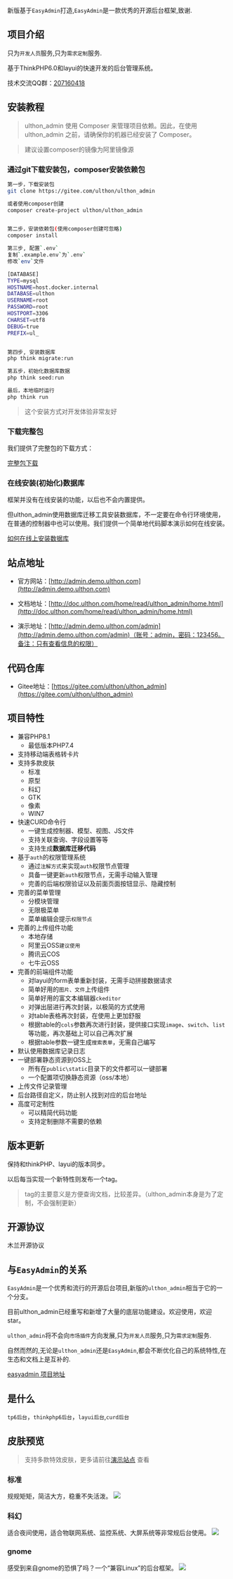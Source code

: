 

新版基于`EasyAdmin`打造,`EasyAdmin`是一款优秀的开源后台框架,致谢.

## 项目介绍

只为`开发人员`服务,只为`需求定制`服务.

基于ThinkPHP6.0和layui的快速开发的后台管理系统。

技术交流QQ群：[207160418](https://jq.qq.com/?_wv=1027&k=TULvsosz) 

## 安装教程

>ulthon_admin 使用 Composer 来管理项目依赖。因此，在使用 ulthon_admin 之前，请确保你的机器已经安装了 Composer。

> 建议设置composer的镜像为阿里镜像源

### 通过git下载安装包，composer安装依赖包

```bash
第一步，下载安装包
git clone https://gitee.com/ulthon/ulthon_admin

或者使用composer创建
composer create-project ulthon/ulthon_admin


第二步，安装依赖包(使用composer创建可忽略)
composer install

第三步, 配置`.env`
复制`.example.env`为`.env`
修改`env`文件

[DATABASE]
TYPE=mysql
HOSTNAME=host.docker.internal
DATABASE=ulthon
USERNAME=root
PASSWORD=root
HOSTPORT=3306
CHARSET=utf8
DEBUG=true
PREFIX=ul_


第四步, 安装数据库
php think migrate:run

第五步，初始化数据库数据
php think seed:run

最后，本地临时运行
php think run

```

> 这个安装方式对开发体验非常友好

### 下载完整包

我们提供了完整包的下载方式：

[完整包下载](http://program.hl7.top/index/Index/program/uid/630d6309b8436.html)

### 在线安装(初始化)数据库

框架并没有在线安装的功能，以后也不会内置提供。

但ulthon_admin使用数据库迁移工具安装数据库，不一定要在命令行环境使用，在普通的控制器中也可以使用。我们提供一个简单地代码脚本演示如何在线安装。

[如何在线上安装数据库](https://doc.ulthon.com/read/augushong/ulthon_admin/online_install.html)


## 站点地址

* 官方网站：[http://admin.demo.ulthon.com](http://admin.demo.ulthon.com)

* 文档地址：[http://doc.ulthon.com/home/read/ulthon_admin/home.html](http://doc.ulthon.com/home/read/ulthon_admin/home.html)

* 演示地址：[http://admin.demo.ulthon.com/admin](http://admin.demo.ulthon.com/admin)（账号：admin，密码：123456。备注：只有查看信息的权限）
 
## 代码仓库

* Gitee地址：[https://gitee.com/ulthon/ulthon_admin](https://gitee.com/ulthon/ulthon_admin)


## 项目特性
* 兼容PHP8.1
    * 最低版本PHP7.4
* 支持移动端表格转卡片
* 支持多款皮肤
    * 标准
    * 原型
    * 科幻
    * GTK
    * 像素
    * WIN7
* 快速CURD命令行
    * 一键生成控制器、模型、视图、JS文件
    * 支持关联查询、字段设置等等
    * 支持生成**数据库迁移代码**
* 基于`auth`的权限管理系统
    * 通过`注解方式`来实现`auth`权限节点管理
    * 具备一键更新`auth`权限节点，无需手动输入管理
    * 完善的后端权限验证以及前面页面按钮显示、隐藏控制
* 完善的菜单管理
    * 分模块管理
    * 无限极菜单
    * 菜单编辑会提示`权限节点`
* 完善的上传组件功能
    * 本地存储
    * 阿里云OSS`建议使用`
    * 腾讯云COS
    * 七牛云OSS
* 完善的前端组件功能
   * 对layui的form表单重新封装，无需手动拼接数据请求
   * 简单好用的`图片、文件`上传组件
   * 简单好用的富文本编辑器`ckeditor`
   * 对弹出层进行再次封装，以极简的方式使用
   * 对table表格再次封装，在使用上更加舒服
   * 根据table的`cols`参数再次进行封装，提供接口实现`image`、`switch`、`list`等功能，再次基础上可以自己再次扩展
   * 根据table参数一键生成`搜索表单`，无需自己编写
* 默认使用数据库记录日志
* 一键部署静态资源到OSS上
   * 所有在`public\static`目录下的文件都可以一键部署
   * 一个配置项切换静态资源（oss/本地）
* 上传文件记录管理
* 后台路径自定义，防止别人找到对应的后台地址
* 高度可定制性
  * 可以精简代码功能
  * 支持定制删除不需要的依赖


## 版本更新

保持和thinkPHP、layui的版本同步。

以后每当实现一个新特性则发布一个tag。

> tag的主要意义是方便查询文档，比较差异。（ulthon_admin本身是为了定制，不会强制更新）

## 开源协议

木兰开源协议

## 与`EasyAdmin`的关系

`EasyAdmin`是一个优秀和流行的开源后台项目,新版的`ulthon_admin`相当于它的一个分支。

目前ulthon_admin已经重写和新增了大量的底层功能建设。欢迎使用，欢迎star。

`ulthon_admin`将不会向`市场插件`方向发展,只为`开发人员`服务,只为`需求定制`服务.

自然而然的,无论是`ulthon_admin`还是`EasyAdmin`,都会不断优化自己的系统特性,在生态和文档上是互补的.

[easyadmin 项目地址](https://gitee.com/zhongshaofa/easyadmin/)

## 是什么

`tp6后台`，`thinkphp6后台`，`layui后台`,`curd后台`

## 皮肤预览

> 支持多款特效皮肤，更多请前往[演示站点](http://admin.demo.ulthon.com) 查看

### 标准
规规矩矩，简洁大方，稳重不失活泼。
![](/public/static/index/images/preview/normal.png)
### 科幻
适合夜间使用，适合物联网系统、监控系统、大屏系统等非常规后台使用。
![](/public/static/index/images/preview/sifi.png)
### gnome
感受到来自gnome的恐惧了吗？一个“兼容Linux”的后台框架。
![](/public/static/index/images/preview/gtk.png)